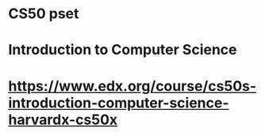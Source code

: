 # CS50 pset
# Introduction to Computer Science
# https://www.edx.org/course/cs50s-introduction-computer-science-harvardx-cs50x
